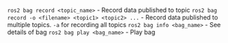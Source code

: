 `ros2 bag record <topic_name>` - Record data published to topic
`ros2 bag record -o <filename> <topic1> <topic2> ...` - Record data published to multiple topics. `-a` for recording all topics
`ros2 bag info <bag_name>` - See details of bag
`ros2 bag play <bag_name>` - Play bag